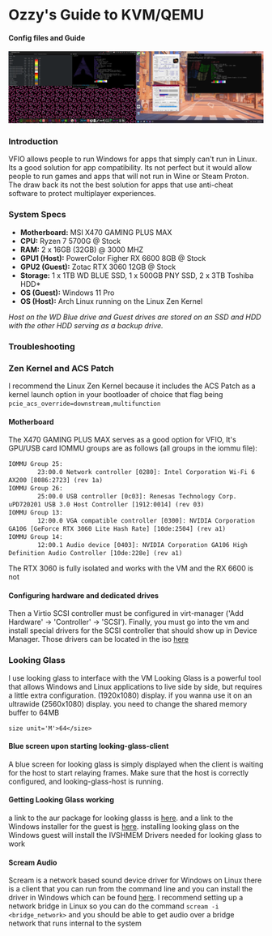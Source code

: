 # Ozzy's Guide to KVM/QEMU
#### Config files and Guide

![Image of VFIO Setup](vfio.png)

### Introduction
VFIO allows people to run Windows for apps that simply can't run in Linux. Its a good solution for app compatibility. Its not perfect but it would allow people to run games and apps that will not run in Wine or Steam Proton.
The draw back its not the best solution for apps that use anti-cheat software to protect multiplayer experiences.


### System Specs
* **Motherboard:** MSI X470 GAMING PLUS MAX
* **CPU:** Ryzen 7 5700G @ Stock
* **RAM:** 2 x 16GB (32GB) @ 3000 MHZ
* **GPU1 (Host):** PowerColor Figher RX 6600 8GB @ Stock
* **GPU2 (Guest):** Zotac RTX 3060 12GB @ Stock
* **Storage:** 1 x 1TB WD BLUE SSD, 1 x 500GB PNY SSD, 2 x 3TB Toshiba HDD*
* **OS (Guest):** Windows 11 Pro
* **OS (Host):** Arch Linux running on the Linux Zen Kernel

*Host on the WD Blue drive and Guest drives are stored on an SSD and HDD with the other HDD serving as a backup drive.*

### Troubleshooting
### Zen Kernel and ACS Patch
I recommend the Linux Zen Kernel because it includes the ACS Patch as a kernel launch option in your bootloader of choice that flag being `pcie_acs_override=downstream,multifunction`
#### Motherboard
The X470 GAMING PLUS MAX serves as a good option for VFIO,  It's GPU/USB card IOMMU groups are as follows (all groups in the iommu file): 
```
IOMMU Group 25:
        23:00.0 Network controller [0280]: Intel Corporation Wi-Fi 6 AX200 [8086:2723] (rev 1a)
IOMMU Group 26:
        25:00.0 USB controller [0c03]: Renesas Technology Corp. uPD720201 USB 3.0 Host Controller [1912:0014] (rev 03)
IOMMU Group 13:
        12:00.0 VGA compatible controller [0300]: NVIDIA Corporation GA106 [GeForce RTX 3060 Lite Hash Rate] [10de:2504] (rev a1)
IOMMU Group 14:
        12:00.1 Audio device [0403]: NVIDIA Corporation GA106 High Definition Audio Controller [10de:228e] (rev a1)
```
The RTX 3060 is fully isolated and works with the VM and the RX 6600 is not

#### Configuring hardware and dedicated drives
Then a Virtio SCSI controller must be configured in virt-manager ('Add Hardware' -> 'Controller' -> 'SCSI'). Finally, you must go into the vm and install special drivers for the SCSI controller that should show up in Device Manager. Those drivers can be located in the iso [here](https://fedorapeople.org/groups/virt/virtio-win/direct-downloads/archive-virtio/virtio-win-0.1.240-1/)

### Looking Glass
I use looking glass to interface with the VM
Looking Glass is a powerful tool that allows Windows and Linux applications to live side by side, but requires a little extra configuration. (1920x1080) display. if you wanna use it on an ultrawide (2560x1080) display. you need to change the shared memory buffer to 64MB
```
size unit='M'>64</size>
```
#### Blue screen upon starting looking-glass-client
A blue screen for looking glass is simply displayed when the client is waiting for the host to start relaying frames. Make sure that the host is correctly configured, and looking-glass-host is running. 
#### Getting Looking Glass working
a link to the aur package for looking glasss is [here](https://aur.archlinux.org/packages/looking-glass). and a link to the Windows installer for the guest is [here](https://looking-glass.io/downloads). installing looking glass on the Windows guest will install the IVSHMEM Drivers needed for looking glass to work

#### Scream Audio
Scream is a network based sound device driver for Windows on Linux there is a client that you can run from the command line and you can install the driver in Windows which can be found [here](https://github.com/duncanthrax/scream). I recommend setting up a network bridge in Linux so you can do the command `scream -i <bridge_network>` and you should be able to get audio over a bridge network that runs internal to the system
